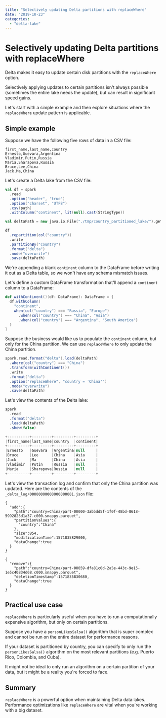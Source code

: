 ```yaml
---
title: "Selectively updating Delta partitions with replaceWhere"
date: "2019-10-23"
categories: 
  - "delta-lake"
---
```


# Selectively updating Delta partitions with replaceWhere

Delta makes it easy to update certain disk partitions with the `replaceWhere` option.

Selectively applying updates to certain partitions isn't always possible (sometimes the entire lake needs the update), but can result in significant speed gains.

Let's start with a simple example and then explore situations where the `replaceWhere` update pattern is applicable.

## Simple example

Suppose we have the following five rows of data in a CSV file:

```
first_name,last_name,country
Ernesto,Guevara,Argentina
Vladimir,Putin,Russia
Maria,Sharapova,Russia
Bruce,Lee,China
Jack,Ma,China
```

Let's create a Delta lake from the CSV file:

```scala
val df = spark
  .read
  .option("header", "true")
  .option("charset", "UTF8")
  .csv(path)
  .withColumn("continent", lit(null).cast(StringType))

val deltaPath = new java.io.File("./tmp/country_partitioned_lake/").getCanonicalPath

df
  .repartition(col("country"))
  .write
  .partitionBy("country")
  .format("delta")
  .mode("overwrite")
  .save(deltaPath)
```

We're appending a blank `continent` column to the DataFrame before writing it out as a Delta table, so we won't have any schema mismatch issues.

Let's define a custom DataFrame transformation that'll append a `continent` column to a DataFrame:

```scala
def withContinent()(df: DataFrame): DataFrame = {
  df.withColumn(
    "continent",
    when(col("country") === "Russia", "Europe")
      .when(col("country") === "China", "Asia")
      .when(col("country") === "Argentina", "South America")
  )
}
```

Suppose the business would like us to populate the `continent` column, but only for the China partition. We can use `replaceWhere` to only update the China partition.

```scala
spark.read.format("delta").load(deltaPath)
  .where(col("country") === "China")
  .transform(withContinent())
  .write
  .format("delta")
  .option("replaceWhere", "country = 'China'")
  .mode("overwrite")
  .save(deltaPath)
```

Let's view the contents of the Delta lake:

```scala
spark
  .read
  .format("delta")
  .load(deltaPath)
  .show(false)

+----------+---------+---------+---------+
|first_name|last_name|country  |continent|
+----------+---------+---------+---------+
|Ernesto   |Guevara  |Argentina|null     |
|Bruce     |Lee      |China    |Asia     |
|Jack      |Ma       |China    |Asia     |
|Vladimir  |Putin    |Russia   |null     |
|Maria     |Sharapova|Russia   |null     |
+----------+---------+---------+---------+
```

Let's view the transaction log and confirm that only the China partition was updated. Here are the contents of the `_delta_log/00000000000000000001.json` file:

```
{
  "add":{
    "path":"country=China/part-00000-3abbdd5f-1f0f-48bd-8618-5992823d1a37.c000.snappy.parquet",
    "partitionValues":{
      "country":"China"
    },
    "size":854,
    "modificationTime":1571835829000,
    "dataChange":true
  }
}

{
  "remove":{
    "path":"country=China/part-00059-dfa81c0d-2a5e-443c-9e15-1e5c40834d68.c000.snappy.parquet",
    "deletionTimestamp":1571835830680,
    "dataChange":true
  }
}
```

## Practical use case

`replaceWhere` is particularly useful when you have to run a computationally expensive algorithm, but only on certain partitions.

Suppose you have a `personLikesSalsa()` algorithm that is super complex and cannot be run on the entire dataset for performance reasons.

If your dataset is partitioned by country, you can specify to only run the `personLikesSalsa()` algorithm on the most relevant partitions (e.g. Puerto Rico, Colombia, and Cuba).

It might not be ideal to only run an algorithm on a certain partition of your data, but it might be a reality you're forced to face.

## Summary

`replaceWhere` is a powerful option when maintaining Delta data lakes. Performance optimizations like `replaceWhere` are vital when you're working with a big dataset.
